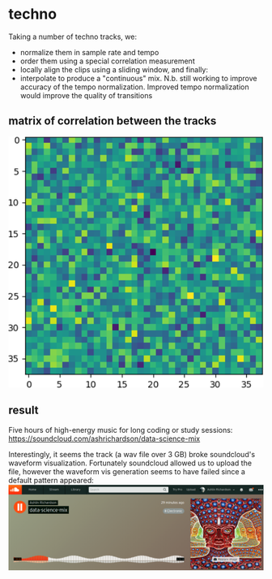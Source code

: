 # techno
Taking a number of techno tracks, we:
* normalize them in sample rate and tempo
* order them using a special correlation measurement
* locally align the clips using a sliding window, and finally:
* interpolate to produce a "continuous" mix. N.b. still working to improve accuracy of the tempo normalization. Improved tempo normalization would improve the quality of transitions

## matrix of correlation between the tracks
<img src="grid.png" width="650">

## result
Five hours of high-energy music for long coding or study sessions:
https://soundcloud.com/ashrichardson/data-science-mix

Interestingly, it seems the track (a wav file over 3 GB) broke soundcloud's waveform visualization. Fortunately soundcloud allowed us to upload the file, however the waveform vis generation seems to have failed since a default pattern appeared:
<img src="soundcloud.png" width="650">
